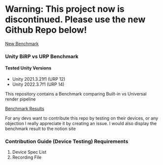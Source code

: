 # Warning: This project now is discontinued. Please use the new Github Repo below!
[New Benchmark](https://github.com/StinkySteak/unity-birp-vs-urp-benchmark-v2)


### Unity BiRP vs URP Benchmark
#### Tested Unity Versions 
- Unity 2021.3.21f1 (URP 12)
- Unity 2022.3.7f1 (URP 14)
  
This repository contains a Benchmark comparing Built-in vs Universal render pipeline

[Benchmark Results](https://colorful-flyaway-e2f.notion.site/Unity-URP-vs-BiRP-Benchmark-2a3eb0e60d614c7ea04cba874310a413?pvs=4)

For any devs want to contribute this repo by testing on their devices, or any objection I really appreciate it by creating an issue.
I would also display the benchmark result to the notion site


### Contribution Guide (Device Testing) Requirements
1. Device Spec List
2. Recording File
